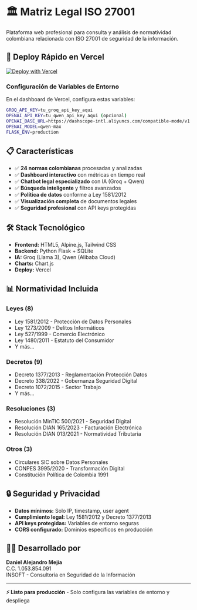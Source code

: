 # 🏛️ Matriz Legal ISO 27001

Plataforma web profesional para consulta y análisis de normatividad colombiana relacionada con ISO 27001 de seguridad de la información.

## 🚀 Deploy Rápido en Vercel

[![Deploy with Vercel](https://vercel.com/button)](https://vercel.com/new/clone?repository-url=https://github.com/danielmejia/matriz-legal-ISO27001)

### Configuración de Variables de Entorno

En el dashboard de Vercel, configura estas variables:

```bash
GROQ_API_KEY=tu_groq_api_key_aqui
OPENAI_API_KEY=tu_qwen_api_key_aqui (opcional)
OPENAI_BASE_URL=https://dashscope-intl.aliyuncs.com/compatible-mode/v1
OPENAI_MODEL=qwen-max
FLASK_ENV=production
```

## 📋 Características

- ✅ **24 normas colombianas** procesadas y analizadas
- ✅ **Dashboard interactivo** con métricas en tiempo real
- ✅ **Chatbot legal especializado** con IA (Groq + Qwen)
- ✅ **Búsqueda inteligente** y filtros avanzados
- ✅ **Política de datos** conforme a Ley 1581/2012
- ✅ **Visualización completa** de documentos legales
- ✅ **Seguridad profesional** con API keys protegidas

## 🛠️ Stack Tecnológico

- **Frontend:** HTML5, Alpine.js, Tailwind CSS
- **Backend:** Python Flask + SQLite
- **IA:** Groq (Llama 3), Qwen (Alibaba Cloud)
- **Charts:** Chart.js
- **Deploy:** Vercel

## 📊 Normatividad Incluida

### Leyes (8)
- Ley 1581/2012 - Protección de Datos Personales
- Ley 1273/2009 - Delitos Informáticos  
- Ley 527/1999 - Comercio Electrónico
- Ley 1480/2011 - Estatuto del Consumidor
- Y más...

### Decretos (9)
- Decreto 1377/2013 - Reglamentación Protección Datos
- Decreto 338/2022 - Gobernanza Seguridad Digital
- Decreto 1072/2015 - Sector Trabajo
- Y más...

### Resoluciones (3)
- Resolución MinTIC 500/2021 - Seguridad Digital
- Resolución DIAN 165/2023 - Facturación Electrónica
- Resolución DIAN 013/2021 - Normatividad Tributaria

### Otros (3)
- Circulares SIC sobre Datos Personales
- CONPES 3995/2020 - Transformación Digital
- Constitución Política de Colombia 1991

## 🔒 Seguridad y Privacidad

- **Datos mínimos:** Solo IP, timestamp, user agent
- **Cumplimiento legal:** Ley 1581/2012 y Decreto 1377/2013
- **API keys protegidas:** Variables de entorno seguras
- **CORS configurado:** Dominios específicos en producción

## 👨‍💻 Desarrollado por

**Daniel Alejandro Mejía**  
C.C. 1.053.854.091  
INSOFT - Consultoría en Seguridad de la Información

---

**⚡ Listo para producción** - Solo configura las variables de entorno y despliega
